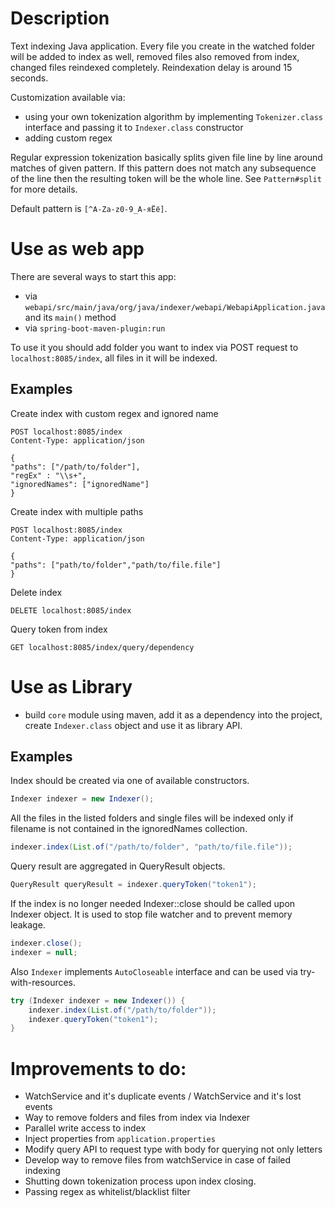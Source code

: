 # Description

Text indexing Java application. Every file you create in the watched 
folder will be added to index as well, removed files also removed from index, changed files 
reindexed completely. Reindexation delay is around 15 seconds.

Customization available via:
- using your own tokenization algorithm by implementing
  `Tokenizer.class` interface and passing it to `Indexer.class` constructor  
- adding custom regex

Regular expression tokenization basically splits given file line by line around matches of given pattern.
If this pattern does not match any subsequence of the line then the resulting token will be the whole line.
See `Pattern#split` for more details.

Default pattern is `[^A-Za-z0-9_А-яЁё]`.

# Use as web app 

There are several ways to start this app:

- via `webapi/src/main/java/org/java/indexer/webapi/WebapiApplication.java` and its `main()` method
- via `spring-boot-maven-plugin:run`

To use it you should add folder you want to index via POST request
to `localhost:8085/index`, all files in it will be indexed.

## Examples
Create index with custom regex and ignored name
```http
POST localhost:8085/index
Content-Type: application/json

{
"paths": ["/path/to/folder"],
"regEx" : "\\s+",
"ignoredNames": ["ignoredName"]
}
```

Create index with multiple paths
```http
POST localhost:8085/index
Content-Type: application/json

{
"paths": ["path/to/folder","path/to/file.file"]
}
```

Delete index
```http
DELETE localhost:8085/index
```
Query token from index
```http
GET localhost:8085/index/query/dependency
```

# Use as Library

- build `core` module using maven, add it as a dependency into the project, create `Indexer.class` 
object and use it as library API. 

## Examples

Index should be created via one of available constructors.
```java 
Indexer indexer = new Indexer();
```

All the files in the listed folders and single files will be indexed only if filename is not contained in the ignoredNames collection.
```java 
indexer.index(List.of("/path/to/folder", "path/to/file.file"));
```

Query result are aggregated in QueryResult objects.
```java 
QueryResult queryResult = indexer.queryToken("token1");
```

If the index is no longer needed Indexer::close should be called upon Indexer object. It is used to stop file watcher and to prevent memory leakage.
```java 
indexer.close();
indexer = null;
```

Also `Indexer` implements `AutoCloseable` interface and can be used via try-with-resources.

```java
try (Indexer indexer = new Indexer()) {
    indexer.index(List.of("/path/to/folder"));
    indexer.queryToken("token1");
} 
```

# Improvements to do:

- WatchService and it's duplicate events / WatchService and it's lost events
- Way to remove folders and files from index via Indexer
- Parallel write access to index
- Inject properties from `application.properties`
- Modify query API to request type with body for querying not only letters  
- Develop way to remove files from watchService in case of failed indexing
- Shutting down tokenization process upon index closing.
- Passing regex as whitelist/blacklist filter